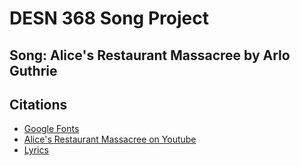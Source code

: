 # DESN 368 Song Project

## Song: Alice's Restaurant Massacree by Arlo Guthrie


## Citations
- [Google Fonts](https://fonts.google.com)
- [Alice's Restaurant Massacree on Youtube](https://www.youtube.com/watch?v=WaKIX6oaSLs)
- [Lyrics](https://www.songlyrics.com/arlo-guthrie/alice-s-restaurant-lyrics/)